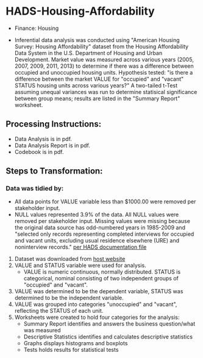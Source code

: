 # HADS-Housing-Affordability
- Finance: Housing

- Inferential data analysis was conducted using "American Housing Survey: Housing Affordability" dataset from the Housing Affordability Data System in the U.S. Department of Housing and Urban Development. Market value was measured across various years (2005, 2007, 2009, 2011, 2013) to determine if there was a difference between occupied and unoccupied housing units.  Hypothesis tested: "is there a difference between the market VALUE for "occupied" and "vacant" STATUS housing units across various years?" A two-tailed t-Test assuming unequal variances was run to determine statisical significance between group means; results are listed in the "Summary Report" worksheet.

## Processing Instructions:
- Data Analysis is in pdf. 
- Data Analysis Report is in pdf.
- Codebook is in pdf. 

## Steps to Transformation:
### Data was tidied by: 
- All data points for VALUE variable less than $1000.00 were removed per stakeholder input.
- NULL values represented 3.9% of the data. All NULL values were removed per stakeholder input. Missing values were missing because the original data source has odd-numbered years in 1985-2009 and "selected only records representing completed interviews for occupied and vacant units, excluding usual residence elsewhere (URE) and noninterview records." [per HADS documentation file](https://www.huduser.gov/portal/datasets/hads/HADS_doc.pdf)

1. Dataset was downloaded from [host website](https://www.huduser.gov/portal/datasets/hads/hads.html)
2. VALUE and STATUS variable were used for analysis.
   - VALUE is numeric continuous, normally distributed. STATUS is categorical, nominal consisting of two independent groups of "occupied" and "vacant".
3. VALUE was determined to be the dependent variable, STATUS was determined to be the independent variable.
4. VALUE was grouped into categories "unoccupied" and "vacant", reflecting the STATUS of each unit.
5. Worksheets were created to hold four categories for the analysis: 
   - Summary Report identifies and answers the business question/what was measured
   - Descriptive Statistics identifies and calculates descriptive statistics
   - Graphs displays histograms and boxplots
   - Tests holds results for statistical tests
